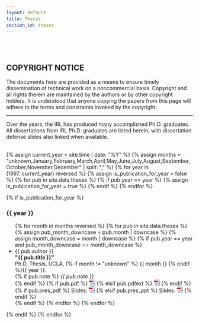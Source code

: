 ```yaml
---
layout: default
title: Theses
section_id: theses
---
```


<div class="full parallax" style="background-image: url(images/banner/banner.jpg); color: #fff;">
  <div class="row">
    <div class="large-12 columns">
      {% include section-header.html title="Theses" tagline="" color="#000000" class="big" %}
    </div>
  </div>
  <div class="four spacing"></div>
</div>

<div class="row" style="margin-top: 20px;">
  <h2>COPYRIGHT NOTICE</h2>

  <p>The documents here are provided as a means to ensure timely dissemination of technical work on a noncommercial basis. Copyright and all rights therein are maintained by the authors or by other copyright holders. It is understood that anyone copying the papers from this page will adhere to the terms and constraints invoked by the copyright.</p>

  <hr />
</div>

<div class="row">

Over the years, the IRL has produced many accomplished Ph.D. graduates.
All dissertations from IRL Ph.D. graduates are listed herein, with dissertation defense slides also linked when available.<br />
<br />

{% assign current_year = site.time | date: "%Y" %}
{% assign months = "unknown,January,February,March,April,May,June,July,August,September,October,November,December" | split: "," %}
{% for year in (1997..current_year) reversed %}
  {% assign is_publication_for_year = false %}
  {% for pub in site.data.theses %}
    {% if pub.year == year %}
      {% assign is_publication_for_year = true %}
    {% endif %}
  {% endfor %}

  {% if is_publication_for_year %}
    <h3>{{ year }}</h3>
    <ul>
    {% for month in months reversed %}
      {% for pub in site.data.theses %}
        {% assign pub_month_downcase = pub.month | downcase %}
        {% assign month_downcase = month | downcase %}
        {% if pub.year == year and pub_month_downcase == month_downcase %}
          <li>
            {{ pub.author }}<br />
            <strong>"{{ pub.title }}"</strong><br />
            Ph.D. Thesis, UCLA, {% if month != "unknown" %} {{ month }} {% endif %}{{ year }}.<br />
            {% if pub.note %}
            <em>{{ pub.note }}</em><br />
            {% endif %}
            {% if pub.pdf %}
              <a href="data/files/theses/{{ pub.pdf }}" target="_blank"><img src="images/extensions/pdf.png" alt="PDF" /></a>
            {% elsif pub.pdfext %}
              <a href="{{ pub.pdfext }}" target="_blank"><img src="images/extensions/pdf.png" alt="PDF" /></a>
            {% endif %}
            {% if pub.pres_pdf %}
              Slides: <a href="data/files/theses/{{ pub.pres_pdf }}" target="_blank"><img src="images/extensions/pdf.png" alt="Presentation (PDF)" /></a>
            {% elsif pub.pres_ppt %}
              Slides: <a href="data/files/theses/{{ pub.pres_ppt }}" target="_blank"><img src="images/extensions/pptx.png" alt="Presentation (PPT)" /></a>
            {% endif %}
          </li>
        {% endif %}
      {% endfor %}
    {% endfor %}
    </ul>
  {% endif %}
{% endfor %}

</div>
